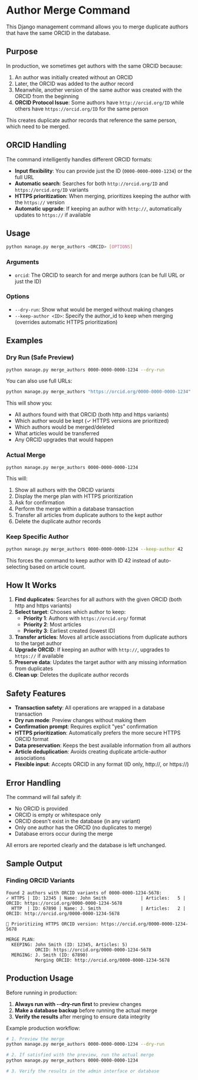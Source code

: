 # Author Merge Command

This Django management command allows you to merge duplicate authors that have the same ORCID in the database.

## Purpose

In production, we sometimes get authors with the same ORCID because:
1. An author was initially created without an ORCID
2. Later, the ORCID was added to the author record
3. Meanwhile, another version of the same author was created with the ORCID from the beginning
4. **ORCID Protocol Issue**: Some authors have `http://orcid.org/ID` while others have `https://orcid.org/ID` for the same person

This creates duplicate author records that reference the same person, which need to be merged.

## ORCID Handling

The command intelligently handles different ORCID formats:

- **Input flexibility**: You can provide just the ID (`0000-0000-0000-1234`) or the full URL
- **Automatic search**: Searches for both `http://orcid.org/ID` and `https://orcid.org/ID` variants
- **HTTPS prioritization**: When merging, prioritizes keeping the author with the `https://` version
- **Automatic upgrade**: If keeping an author with `http://`, automatically updates to `https://` if available

## Usage

```bash
python manage.py merge_authors <ORCID> [OPTIONS]
```

### Arguments

- `orcid`: The ORCID to search for and merge authors (can be full URL or just the ID)

### Options

- `--dry-run`: Show what would be merged without making changes
- `--keep-author <ID>`: Specify the author_id to keep when merging (overrides automatic HTTPS prioritization)

## Examples

### Dry Run (Safe Preview)
```bash
python manage.py merge_authors 0000-0000-0000-1234 --dry-run
```

You can also use full URLs:
```bash
python manage.py merge_authors "https://orcid.org/0000-0000-0000-1234" --dry-run
```

This will show you:
- All authors found with that ORCID (both http and https variants)
- Which author would be kept (✓ HTTPS versions are prioritized)
- Which authors would be merged/deleted
- What articles would be transferred
- Any ORCID upgrades that would happen

### Actual Merge
```bash
python manage.py merge_authors 0000-0000-0000-1234
```

This will:
1. Show all authors with the ORCID variants
2. Display the merge plan with HTTPS prioritization
3. Ask for confirmation
4. Perform the merge within a database transaction
5. Transfer all articles from duplicate authors to the kept author
6. Delete the duplicate author records

### Keep Specific Author
```bash
python manage.py merge_authors 0000-0000-0000-1234 --keep-author 42
```

This forces the command to keep author with ID 42 instead of auto-selecting based on article count.

## How It Works

1. **Find duplicates**: Searches for all authors with the given ORCID (both http and https variants)
2. **Select target**: Chooses which author to keep:
   - **Priority 1**: Authors with `https://orcid.org/` format
   - **Priority 2**: Most articles
   - **Priority 3**: Earliest created (lowest ID)
3. **Transfer articles**: Moves all article associations from duplicate authors to the target author
4. **Upgrade ORCID**: If keeping an author with `http://`, upgrades to `https://` if available
5. **Preserve data**: Updates the target author with any missing information from duplicates
6. **Clean up**: Deletes the duplicate author records

## Safety Features

- **Transaction safety**: All operations are wrapped in a database transaction
- **Dry run mode**: Preview changes without making them
- **Confirmation prompt**: Requires explicit "yes" confirmation
- **HTTPS prioritization**: Automatically prefers the more secure HTTPS ORCID format
- **Data preservation**: Keeps the best available information from all authors
- **Article deduplication**: Avoids creating duplicate article-author associations
- **Flexible input**: Accepts ORCID in any format (ID only, http://, or https://)

## Error Handling

The command will fail safely if:
- No ORCID is provided
- ORCID is empty or whitespace only
- ORCID doesn't exist in the database (in any variant)
- Only one author has the ORCID (no duplicates to merge)
- Database errors occur during the merge

All errors are reported clearly and the database is left unchanged.

## Sample Output

### Finding ORCID Variants
```
Found 2 authors with ORCID variants of 0000-0000-1234-5678:
✓ HTTPS | ID: 12345 | Name: John Smith             | Articles:   5 | ORCID: https://orcid.org/0000-0000-1234-5678
  HTTP  | ID: 67890 | Name: J. Smith               | Articles:   2 | ORCID: http://orcid.org/0000-0000-1234-5678

📌 Prioritizing HTTPS ORCID version: https://orcid.org/0000-0000-1234-5678

MERGE PLAN:
  KEEPING: John Smith (ID: 12345, Articles: 5)
           ORCID: https://orcid.org/0000-0000-1234-5678
  MERGING: J. Smith (ID: 67890)
           Merging ORCID: http://orcid.org/0000-0000-1234-5678
```

## Production Usage

Before running in production:

1. **Always run with --dry-run first** to preview changes
2. **Make a database backup** before running the actual merge
3. **Verify the results** after merging to ensure data integrity

Example production workflow:
```bash
# 1. Preview the merge
python manage.py merge_authors 0000-0000-0000-1234 --dry-run

# 2. If satisfied with the preview, run the actual merge
python manage.py merge_authors 0000-0000-0000-1234

# 3. Verify the results in the admin interface or database
```
